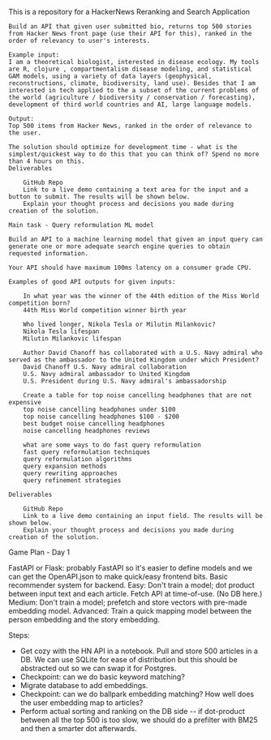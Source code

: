 This is a repository for a HackerNews Reranking and Search Application

```
Build an API that given user submitted bio, returns top 500 stories from Hacker News front page (use their API for this), ranked in the order of relevancy to user's interests.

Example input:
I am a theoretical biologist, interested in disease ecology. My tools are R, clojure , compartmentalism disease modeling, and statistical GAM models, using a variety of data layers (geophysical, reconstructions, climate, biodiversity, land use). Besides that I am interested in tech applied to the a subset of the current problems of the world (agriculture / biodiversity / conservation / forecasting), development of third world countries and AI, large language models.

Output:
Top 500 items from Hacker News, ranked in the order of relevance to the user.

The solution should optimize for development time - what is the simplest/quickest way to do this that you can think of? Spend no more than 4 hours on this.
Deliverables

    GitHub Repo
    Link to a live demo containing a text area for the input and a button to submit. The results will be shown below.
    Explain your thought process and decisions you made during creation of the solution.

Main task - Query reformulation ML model

Build an API to a machine learning model that given an input query can generate one or more adequate search engine queries to obtain requested information.

Your API should have maximum 100ms latency on a consumer grade CPU.

Examples of good API outputs for given inputs:

    In what year was the winner of the 44th edition of the Miss World competition born?
    44th Miss World competition winner birth year

    Who lived longer, Nikola Tesla or Milutin Milankovic?
    Nikola Tesla lifespan
    Milutin Milankovic lifespan

    Author David Chanoff has collaborated with a U.S. Navy admiral who served as the ambassador to the United Kingdom under which President?
    David Chanoff U.S. Navy admiral collaboration
    U.S. Navy admiral ambassador to United Kingdom
    U.S. President during U.S. Navy admiral's ambassadorship

    Create a table for top noise cancelling headphones that are not expensive
    top noise cancelling headphones under $100
    top noise cancelling headphones $100 - $200
    best budget noise cancelling headphones
    noise cancelling headphones reviews

    what are some ways to do fast query reformulation
    fast query reformulation techniques
    query reformulation algorithms
    query expansion methods
    query rewriting approaches
    query refinement strategies

Deliverables

    GitHub Repo
    Link to a live demo containing an input field. The results will be shown below.
    Explain your thought process and decisions you made during creation of the solution.
```

Game Plan - Day 1

FastAPI or Flask: probably FastAPI so it's easier to define models and we can get the OpenAPI.json to make quick/easy frontend bits.
Basic recommender system for backend.
Easy: Don't train a model; dot product between input text and each article. Fetch API at time-of-use. (No DB here.)
Medium: Don't train a model; prefetch and store vectors with pre-made embedding model.
Advanced: Train a quick mapping model between the person embedding and the story embedding.  

Steps:
- Get cozy with the HN API in a notebook.  Pull and store 500 articles in a DB.  We can use SQLite for ease of distribution but this should be abstracted out so we can swap it for Postgres.
- Checkpoint: can we do basic keyword matching?
- Migrate database to add embeddings.
- Checkpoint: can we do ballpark embedding matching?  How well does the user embedding map to articles?
- Perform actual sorting and ranking on the DB side -- if dot-product between all the top 500 is too slow, we should do a prefilter with BM25 and then a smarter dot afterwards.
